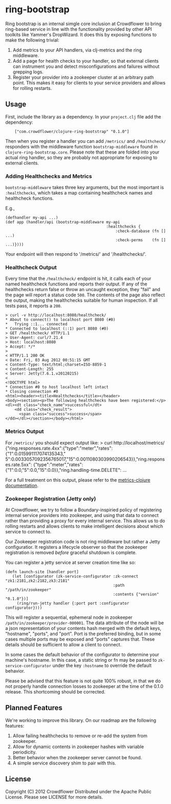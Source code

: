 # ring-bootstrap

Ring bootstrap is an internal simgle core inclusion at Crowdflower to bring ring-based
service in line with the functionality provided by other API toolkits
like Yammer's DropWizard. It does this by exposing functions to make
the following trivial:

1. Add metrics to your API handlers, via clj-metrics and the ring middleware.
2. Add a page for health checks to your handler, so that external clients can
   instrument you and detect misconfigurations and failures without grepping logs.
3. Register your provider into a zookeeper cluster at an arbitrary
   path point. This makes it easy for clients to your service
   providers and allows for rolling restarts.

## Usage

First, include the library as a dependency. In your `project.clj` file
add the dependency:

        ["com.crowdflower/clojure-ring-bootstrap" "0.1.0"]

Then when you register a handler you can add `/metrics/` and
`/healthcheck/` responders with the middleware function
`bootstrap-middleware` found in `clojure-ring-bootstrap.core`.
Please note that these are folded into your actual ring handler, so
they are probably not appropriate for exposing to external clients.

### Adding Healthchecks and Metrics

`bootstrap-middleware` takes three key arguments, but the most
important is `:healthchecks`, which takes a map containing healthcheck
names and healthcheck functions.

E.g.,

    (defhandler my-api ...)
    (def app (handler/api (bootstrap-middleware my-api
                                                :healthchecks {
                                                    :check-database (fn [] ...)
                                                    :check-perms    (fn [] ...)})))


Your endpoint will then respond to '/metrics/' and '/healthchecks/'.

### Healthcheck Output

Every time that the `/healthcheck/` endpoint is hit, it calls each of your named healthcheck
functions and reports their output. If any of the healthchecks return false or throw an uncaught
exception, they "fail" and the page will report a status code `500`. The contents of the page also reflect
the output, making the healthchecks suitable for human inspection. If all tests pass, it reports a `200`.

    > curl -v http://localhost:8080/healthcheck/
    * About to connect() to localhost port 8080 (#0)
    *   Trying ::1... connected
    * Connected to localhost (::1) port 8080 (#0)
    > GET /healthcheck/ HTTP/1.1
    > User-Agent: curl/7.21.4
    > Host: localhost:8080
    > Accept: */*
    >
    < HTTP/1.1 200 OK
    < Date: Fri, 03 Aug 2012 00:51:15 GMT
    < Content-Type: text/html;charset=ISO-8859-1
    < Content-Length: 255
    < Server: Jetty(7.6.1.v20120215)
    <
    <!DOCTYPE html>
    * Connection #0 to host localhost left intact
    * Closing connection #0
    <html><header><title>Healthchecks</title></header>
    <body><section><p>The following healthchecks have been registered:</p>
    <dl><dt class="check_name">successful</dt>
        <dd class="check_result">
          <span class="success">success</span>
    </dd></dl></section></body></html>

### Metrics Output

For `/metrics/` you should expect output like:
    > curl http://localhost/metrics/
    {"ring.responses.rate.4xx":{"type":"meter","rates":{"1":0.015991117074135343,"
    5":0.0033057092356765017,"15":0.0011080303990206543}},"ring.responses.rate.5xx":
    {"type":"meter","rates":{"1":0.0,"5":0.0,"15":0.0}},"ring.handling-time.DELETE": ...

For a full treatment on this output, please refer to the
[metrics-clojure documentation](http://metrics-clojure.readthedocs.org/en/latest/index.html).


### Zookeeper Registration (Jetty only)

At Crowdflower, we try to follow a Boundary-inspiried policy of registering internal service providers into
zookeeper, and using that data to connect rather than providing a proxy for every internal service. This
allows us to do rolling restarts and allows clients to make intelligent decisions about which service
to connect to.

Our Zookeeper registration code is not ring middleware but rather a Jetty configuratior. It registers
a lifecycle observer so that the zookeeper registration is removed *before* graceful shutdown is complete.

You can register a jetty service at server creation time like so:

    (defn launch-site [handler port]
       (let [configurator (zk-service-configurator :zk-connect "zk1:2181,zk2:2182,zk3:2181"
                                                   :path "/path/in/zookeeper"
                                                   :contents {"version" "0.1.0"})]
         (ring/run-jetty handler {:port port :configurator configurator})))

This will register a sequential, ephemeral node in zookeeper `/path/in/zookeeper/provider-000001`.
The data attribute of the node will be a json representation of your contents hash merged with
the  default keys, "hostname", "ports", and "port". Port is the preferred binding, but in some cases multiple
ports may be exposed and "ports" captures that. These details should be sufficient to allow a client to
connect.

In some cases the default behavior of the configurator to determine your machine's hostname. In this
case, a static string or fn may be passed to `zk-service-configurator` under the key `:hostname` to
override the default behavior.

Please be advised that this feature is not quite 100% robust, in that we do not properly handle
connection losses to zookeeper at the time of the 0.1.0 release. This shortcoming should be corrected.

## Planned Features

We're working to improve this library. On our roadmap are the following features:

1. Allow failing healthchecks to remove or re-add the system from zookeeper.
2. Allow for dynamic contents in zookeeper hashes with variable periodicity.
3. Better behavior when the zookeeper server cannot be found.
4. A simple service discovery shim to pair with this.


## License


Copyright (C) 2012 Crowdflower
Distributed under the Apache Public License.
Please see LICENSE for more details.
